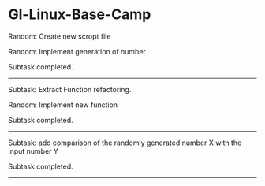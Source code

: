 # Gl-Linux-Base-Camp

Random: Create new scropt file

Random: Implement generation of number

Subtask completed.

---

Subtask: Extract Function refactoring.

Random: Implement new function

Subtask completed.

---

Subtask: add comparison of the randomly generated number X with the input number Y


Subtask completed.

---
